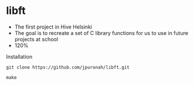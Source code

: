 # libft

- The first project in Hive Helsinki
- The goal is to recreate a set of C library functions for us to use in future projects at school
- 120%

Installation

``git clone https://github.com/jpuronah/libft.git``

``make ``
